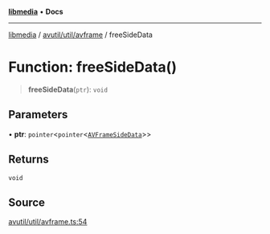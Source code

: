 [**libmedia**](../../../../README.md) • **Docs**

***

[libmedia](../../../../README.md) / [avutil/util/avframe](../README.md) / freeSideData

# Function: freeSideData()

> **freeSideData**(`ptr`): `void`

## Parameters

• **ptr**: `pointer`\<`pointer`\<[`AVFrameSideData`](../../../struct/avframe/classes/AVFrameSideData.md)\>\>

## Returns

`void`

## Source

[avutil/util/avframe.ts:54](https://github.com/zhaohappy/libmedia/blob/a88305ff5d10e91621f2d71d24c72fc85681b8f7/src/avutil/util/avframe.ts#L54)
